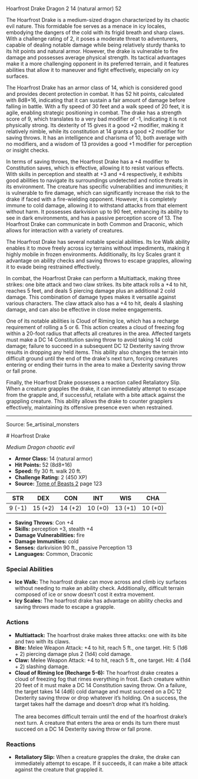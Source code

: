 <MonsterName/>Hoarfrost Drake</MonsterName>
<CreatureType/>Dragon</CreatureType>
<CR/>2</CR>
<AC/>14 (natural armor)</AC>
<HP/>52</HP>
<summary>The Hoarfrost Drake is a medium-sized dragon characterized by its chaotic evil nature. This formidable foe serves as a menace in icy locales, embodying the dangers of the cold with its frigid breath and sharp claws. With a challenge rating of 2, it poses a moderate threat to adventurers, capable of dealing notable damage while being relatively sturdy thanks to its hit points and natural armor. However, the drake is vulnerable to fire damage and possesses average physical strength. Its tactical advantages make it a more challenging opponent in its preferred terrain, and it features abilities that allow it to maneuver and fight effectively, especially on icy surfaces.</summary>

<detail>

The Hoarfrost Drake has an armor class of 14, which is considered good and provides decent protection in combat. It has 52 hit points, calculated with 8d8+16, indicating that it can sustain a fair amount of damage before falling in battle. With a fly speed of 30 feet and a walk speed of 20 feet, it is agile, enabling strategic positioning in combat. The drake has a strength score of 9, which translates to a very bad modifier of -1, indicating it is not physically strong. Its dexterity of 15 gives it a good +2 modifier, making it relatively nimble, while its constitution at 14 grants a good +2 modifier for saving throws. It has an intelligence and charisma of 10, both average with no modifiers, and a wisdom of 13 provides a good +1 modifier for perception or insight checks.

In terms of saving throws, the Hoarfrost Drake has a +4 modifier to Constitution saves, which is effective, allowing it to resist various effects. With skills in perception and stealth at +3 and +4 respectively, it exhibits good abilities to navigate its surroundings undetected and notice threats in its environment. The creature has specific vulnerabilities and immunities; it is vulnerable to fire damage, which can significantly increase the risk to the drake if faced with a fire-wielding opponent. However, it is completely immune to cold damage, allowing it to withstand attacks from that element without harm. It possesses darkvision up to 90 feet, enhancing its ability to see in dark environments, and has a passive perception score of 13. The Hoarfrost Drake can communicate in both Common and Draconic, which allows for interaction with a variety of creatures.

The Hoarfrost Drake has several notable special abilities. Its Ice Walk ability enables it to move freely across icy terrains without impediments, making it highly mobile in frozen environments. Additionally, its Icy Scales grant it advantage on ability checks and saving throws to escape grapples, allowing it to evade being restrained effectively.

In combat, the Hoarfrost Drake can perform a Multiattack, making three strikes: one bite attack and two claw strikes. Its bite attack rolls a +4 to hit, reaches 5 feet, and deals 5 piercing damage plus an additional 2 cold damage. This combination of damage types makes it versatile against various characters. The claw attack also has a +4 to hit, deals 4 slashing damage, and can also be effective in close melee engagements.

One of its notable abilities is Cloud of Riming Ice, which has a recharge requirement of rolling a 5 or 6. This action creates a cloud of freezing fog within a 20-foot radius that affects all creatures in the area. Affected targets must make a DC 14 Constitution saving throw to avoid taking 14 cold damage; failure to succeed in a subsequent DC 12 Dexterity saving throw results in dropping any held items. This ability also changes the terrain into difficult ground until the end of the drake's next turn, forcing creatures entering or ending their turns in the area to make a Dexterity saving throw or fall prone.

Finally, the Hoarfrost Drake possesses a reaction called Retaliatory Slip. When a creature grapples the drake, it can immediately attempt to escape from the grapple and, if successful, retaliate with a bite attack against the grappling creature. This ability allows the drake to counter grapplers effectively, maintaining its offensive presence even when restrained.</detail>



---

Source: 5e_artisinal_monsters

<statblock>
# Hoarfrost Drake

*Medium* *Dragon* *chaotic evil*

- **Armor Class:** 14 (natural armor)
- **Hit Points:** 52 (8d8+16)
- **Speed:** fly 30 ft. walk 20 ft.
- **Challenge Rating:** 2 (450 XP)
- **Source:** [Tome of Beasts 2](https://koboldpress.com/kpstore/product/tome-of-beasts-2-for-5th-edition) page 123

| STR | DEX | CON | INT | WIS | CHA |
| --- | --- | --- | --- | --- | --- |
| 9 (-1) | 15 (+2) | 14 (+2) | 10 (+0) | 13 (+1) | 10 (+0) |

- **Saving Throws**: Con +4
- **Skills:** perception +3, stealth +4
- **Damage Vulnerabilities:** fire
- **Damage Immunities:** cold
- **Senses:** darkvision 90 ft., passive Perception 13
- **Languages:** Common, Draconic

### Special Abilities

- **Ice Walk:** The hoarfrost drake can move across and climb icy surfaces without needing to make an ability check. Additionally, difficult terrain composed of ice or snow doesn’t cost it extra movement.
- **Icy Scales:** The hoarfrost drake has advantage on ability checks and saving throws made to escape a grapple.

### Actions

- **Multiattack:** The hoarfrost drake makes three attacks: one with its bite and two with its claws.
- **Bite:** Melee Weapon Attack: +4 to hit, reach 5 ft., one target. Hit: 5 (1d6 + 2) piercing damage plus 2 (1d4) cold damage.
- **Claw:** Melee Weapon Attack: +4 to hit, reach 5 ft., one target. Hit: 4 (1d4 + 2) slashing damage.
- **Cloud of Riming Ice (Recharge 5-6):** The hoarfrost drake creates a cloud of freezing fog that rimes everything in frost. Each creature within 20 feet of it must make a DC 14 Constitution saving throw. On a failure, the target takes 14 (4d6) cold damage and must succeed on a DC 12 Dexterity saving throw or drop whatever it’s holding. On a success, the target takes half the damage and doesn’t drop what it’s holding.<br><br>The area becomes difficult terrain until the end of the hoarfrost drake’s next turn. A creature that enters the area or ends its turn there must succeed on a DC 14 Dexterity saving throw or fall prone.

### Reactions

- **Retaliatory Slip:** When a creature grapples the drake, the drake can immediately attempt to escape. If it succeeds, it can make a bite attack against the creature that grappled it.


</statblock>


